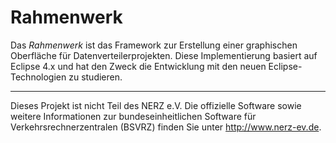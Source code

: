 Rahmenwerk
==========

Das *Rahmenwerk* ist das Framework zur Erstellung einer graphischen Oberfläche
für Datenverteilerprojekten. Diese Implementierung basiert auf Eclipse 4.x und
hat den Zweck die Entwicklung mit den neuen Eclipse-Technologien zu studieren.


---

Dieses Projekt ist nicht Teil des NERZ e.V. Die offizielle Software sowie
weitere Informationen zur bundeseinheitlichen Software für
Verkehrsrechnerzentralen (BSVRZ) finden Sie unter http://www.nerz-ev.de.